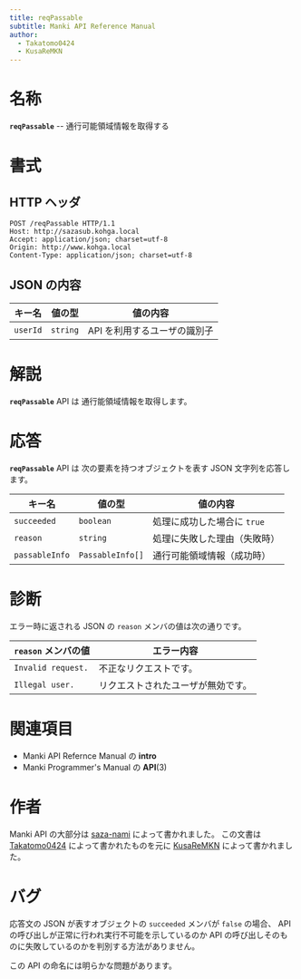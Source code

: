 ```yaml
---
title: reqPassable
subtitle: Manki API Reference Manual
author:
  - Takatomo0424
  - KusaReMKN
---
```


# 名称

**`reqPassable`** -- 通行可能領域情報を取得する

# 書式

## HTTP ヘッダ

```http
POST /reqPassable HTTP/1.1
Host: http://sazasub.kohga.local
Accept: application/json; charset=utf-8
Origin: http://www.kohga.local
Content-Type: application/json; charset=utf-8
```

## JSON の内容

| キー名   | 値の型   | 値の内容                     |
| -------- | -------- | ---------------------------- |
| `userId` | `string` | API を利用するユーザの識別子 |

# 解説

**`reqPassable`** API は
通行能領域情報を取得します。

# 応答

**`reqPassable`** API は
次の要素を持つオブジェクトを表す JSON 文字列を応答します。

| キー名         | 値の型           | 値の内容                     |
| -------------- | ---------------- | ---------------------------- |
| `succeeded`    | `boolean`        | 処理に成功した場合に `true`  |
| `reason`       | `string`         | 処理に失敗した理由（失敗時） |
| `passableInfo` | `PassableInfo[]` | 通行可能領域情報（成功時）   |

# 診断

エラー時に返される JSON の `reason` メンバの値は次の通りです。

| `reason` メンバの値 | エラー内容                         |
| ------------------- | ---------------------------------- |
| `Invalid request.`  | 不正なリクエストです。             |
| `Illegal user.`     | リクエストされたユーザが無効です。 |

# 関連項目

- Manki API Refernce Manual の **intro**
- Manki Programmer's Manual の **API**(3)

# 作者

Manki API の大部分は [saza-nami][saza-nami] によって書かれました。
この文書は [Takatomo0424][takatomo0424] によって書かれたものを元に
[KusaReMKN][kusaremkn] によって書かれました。

# バグ

応答文の JSON が表すオブジェクトの `succeeded` メンバが `false` の場合、
API の呼び出しが正常に行われ実行不可能を示しているのか
API の呼び出しそのものに失敗しているのかを判別する方法がありません。

この API の命名には明らかな問題があります。

[saza-nami]: https://github.com/saza-nami
[takatomo0424]: https://github.com/Takatomo0424
[kusaremkn]: https://github.com/KusaReMKN
